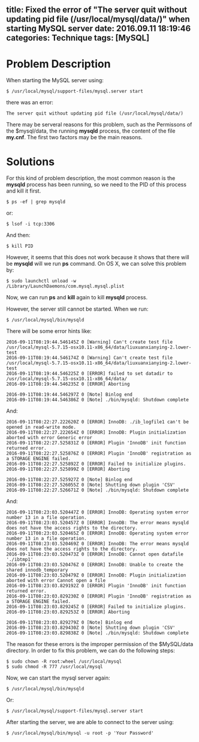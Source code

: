 title: Fixed the error of "The server quit without updating pid file (/usr/local/mysql/data/)" when starting MySQL server
date: 2016.09.11 18:19:46
categories: Technique
tags: [MySQL]
---

# Problem Description
When starting the MySQL server using:

	$ /usr/local/mysql/support-files/mysql.server start
there was an error:

	The server quit without updating pid file (/usr/local/mysql/data/)
There may be serveral reasons for this problem, such as the Permissons of the $mysql/data, the running **mysqld** process, the content of the file **my.cnf**. The first two factors may be the main reasons.

# Solutions
For this kind of problem description, the most common reason is the **mysqld** process has been running, so we need to the PID of this process and kill it first. 

	$ ps -ef | grep mysqld
or:

	$ lsof -i tcp:3306
And then:

	$ kill PID
However, it seems that this does not work because it shows that there will be **mysqld** will we run **ps** command. On OS X, we can solve this problem by:

	$ sudo launchctl unload -w /Library/LaunchDaemons/com.mysql.mysql.plist
Now, we can run **ps** and **kill** again to kill **mysqld** process.

However, the server still cannot be started. When we run:

	$ /usr/local/mysql/bin/mysqld
There will be some error hints like:

	2016-09-11T08:19:44.546145Z 0 [Warning] Can't create test file /usr/local/mysql-5.7.15-osx10.11-x86_64/data/liuxuanxianying-2.lower-test
	2016-09-11T08:19:44.546174Z 0 [Warning] Can't create test file /usr/local/mysql-5.7.15-osx10.11-x86_64/data/liuxuanxianying-2.lower-test
	2016-09-11T08:19:44.546225Z 0 [ERROR] failed to set datadir to /usr/local/mysql-5.7.15-osx10.11-x86_64/data/
	2016-09-11T08:19:44.546235Z 0 [ERROR] Aborting
	
	2016-09-11T08:19:44.546297Z 0 [Note] Binlog end
	2016-09-11T08:19:44.546386Z 0 [Note] ./bin/mysqld: Shutdown complete
And:

	2016-09-11T08:22:27.222620Z 0 [ERROR] InnoDB: ./ib_logfile1 can't be opened in read-write mode.
	2016-09-11T08:22:27.222654Z 0 [ERROR] InnoDB: Plugin initialization aborted with error Generic error
	2016-09-11T08:22:27.525831Z 0 [ERROR] Plugin 'InnoDB' init function returned error.
	2016-09-11T08:22:27.525876Z 0 [ERROR] Plugin 'InnoDB' registration as a STORAGE ENGINE failed.
	2016-09-11T08:22:27.525892Z 0 [ERROR] Failed to initialize plugins.
	2016-09-11T08:22:27.525899Z 0 [ERROR] Aborting
	
	2016-09-11T08:22:27.525927Z 0 [Note] Binlog end
	2016-09-11T08:22:27.526055Z 0 [Note] Shutting down plugin 'CSV'
	2016-09-11T08:22:27.526671Z 0 [Note] ./bin/mysqld: Shutdown complete
And:

	2016-09-11T08:23:03.520447Z 0 [ERROR] InnoDB: Operating system error number 13 in a file operation.
	2016-09-11T08:23:03.520457Z 0 [ERROR] InnoDB: The error means mysqld does not have the access rights to the directory.
	2016-09-11T08:23:03.520465Z 0 [ERROR] InnoDB: Operating system error number 13 in a file operation.
	2016-09-11T08:23:03.520469Z 0 [ERROR] InnoDB: The error means mysqld does not have the access rights to the directory.
	2016-09-11T08:23:03.520473Z 0 [ERROR] InnoDB: Cannot open datafile './ibtmp1'
	2016-09-11T08:23:03.520476Z 0 [ERROR] InnoDB: Unable to create the shared innodb_temporary
	2016-09-11T08:23:03.520479Z 0 [ERROR] InnoDB: Plugin initialization aborted with error Cannot open a file
	2016-09-11T08:23:03.829192Z 0 [ERROR] Plugin 'InnoDB' init function returned error.
	2016-09-11T08:23:03.829230Z 0 [ERROR] Plugin 'InnoDB' registration as a STORAGE ENGINE failed.
	2016-09-11T08:23:03.829245Z 0 [ERROR] Failed to initialize plugins.
	2016-09-11T08:23:03.829253Z 0 [ERROR] Aborting
	
	2016-09-11T08:23:03.829279Z 0 [Note] Binlog end
	2016-09-11T08:23:03.829430Z 0 [Note] Shutting down plugin 'CSV'
	2016-09-11T08:23:03.829838Z 0 [Note] ./bin/mysqld: Shutdown complete
The reason for these errors is the improper permission of the $MySQL/data directory. In order to fix this problem, we can do the following steps:

	$ sudo chown -R root:wheel /usr/local/mysql
	$ sudo chmod -R 777 /usr/local/mysql

Now, we can start the mysql server again:

	$ /usr/local/mysql/bin/mysqld
Or:

	$ /usr/local/mysql/support-files/mysql.server start
After starting the server, we are able to connect to the server using:

	$ /usr/local/mysql/bin/mysql -u root -p 'Your Password'

